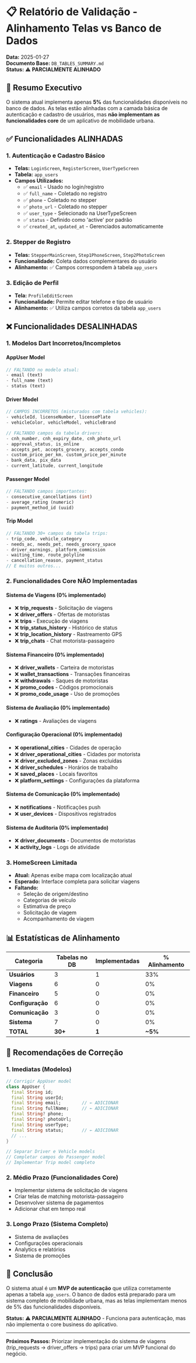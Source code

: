 # 📋 Relatório de Validação - Alinhamento Telas vs Banco de Dados

**Data:** 2025-01-27  
**Documento Base:** `DB_TABLES_SUMMARY.md`  
**Status:** ⚠️ **PARCIALMENTE ALINHADO**

## 🎯 Resumo Executivo

O sistema atual implementa apenas **5%** das funcionalidades disponíveis no banco de dados. As telas estão alinhadas com a camada básica de autenticação e cadastro de usuários, mas **não implementam as funcionalidades core** de um aplicativo de mobilidade urbana.

## ✅ Funcionalidades ALINHADAS

### 1. Autenticação e Cadastro Básico
- **Telas:** `LoginScreen`, `RegisterScreen`, `UserTypeScreen`
- **Tabela:** `app_users`
- **Campos Utilizados:**
  - ✅ `email` - Usado no login/registro
  - ✅ `full_name` - Coletado no registro
  - ✅ `phone` - Coletado no stepper
  - ✅ `photo_url` - Coletado no stepper
  - ✅ `user_type` - Selecionado na UserTypeScreen
  - ✅ `status` - Definido como 'active' por padrão
  - ✅ `created_at`, `updated_at` - Gerenciados automaticamente

### 2. Stepper de Registro
- **Telas:** `StepperMainScreen`, `Step1PhoneScreen`, `Step2PhotoScreen`
- **Funcionalidade:** Coleta dados complementares do usuário
- **Alinhamento:** ✅ Campos correspondem à tabela `app_users`

### 3. Edição de Perfil
- **Tela:** `ProfileEditScreen`
- **Funcionalidade:** Permite editar telefone e tipo de usuário
- **Alinhamento:** ✅ Utiliza campos corretos da tabela `app_users`

## ❌ Funcionalidades DESALINHADAS

### 1. Modelos Dart Incorretos/Incompletos

#### AppUser Model
```dart
// FALTANDO no modelo atual:
- email (text)
- full_name (text) 
- status (text)
```

#### Driver Model
```dart
// CAMPOS INCORRETOS (misturados com tabela vehicles):
- vehicleId, licenseNumber, licensePlate
- vehicleColor, vehicleModel, vehicleBrand

// FALTANDO campos da tabela drivers:
- cnh_number, cnh_expiry_date, cnh_photo_url
- approval_status, is_online
- accepts_pet, accepts_grocery, accepts_condo
- custom_price_per_km, custom_price_per_minute
- bank_data, pix_data
- current_latitude, current_longitude
```

#### Passenger Model
```dart
// FALTANDO campos importantes:
- consecutive_cancellations (int)
- average_rating (numeric)
- payment_method_id (uuid)
```

#### Trip Model
```dart
// FALTANDO 30+ campos da tabela trips:
- trip_code, vehicle_category
- needs_ac, needs_pet, needs_grocery_space
- driver_earnings, platform_commission
- waiting_time, route_polyline
- cancellation_reason, payment_status
// E muitos outros...
```

### 2. Funcionalidades Core NÃO Implementadas

#### Sistema de Viagens (0% implementado)
- ❌ **trip_requests** - Solicitação de viagens
- ❌ **driver_offers** - Ofertas de motoristas
- ❌ **trips** - Execução de viagens
- ❌ **trip_status_history** - Histórico de status
- ❌ **trip_location_history** - Rastreamento GPS
- ❌ **trip_chats** - Chat motorista-passageiro

#### Sistema Financeiro (0% implementado)
- ❌ **driver_wallets** - Carteira de motoristas
- ❌ **wallet_transactions** - Transações financeiras
- ❌ **withdrawals** - Saques de motoristas
- ❌ **promo_codes** - Códigos promocionais
- ❌ **promo_code_usage** - Uso de promoções

#### Sistema de Avaliação (0% implementado)
- ❌ **ratings** - Avaliações de viagens

#### Configuração Operacional (0% implementado)
- ❌ **operational_cities** - Cidades de operação
- ❌ **driver_operational_cities** - Cidades por motorista
- ❌ **driver_excluded_zones** - Zonas excluídas
- ❌ **driver_schedules** - Horários de trabalho
- ❌ **saved_places** - Locais favoritos
- ❌ **platform_settings** - Configurações da plataforma

#### Sistema de Comunicação (0% implementado)
- ❌ **notifications** - Notificações push
- ❌ **user_devices** - Dispositivos registrados

#### Sistema de Auditoria (0% implementado)
- ❌ **driver_documents** - Documentos de motoristas
- ❌ **activity_logs** - Logs de atividade

### 3. HomeScreen Limitada
- **Atual:** Apenas exibe mapa com localização atual
- **Esperado:** Interface completa para solicitar viagens
- **Faltando:** 
  - Seleção de origem/destino
  - Categorias de veículo
  - Estimativa de preço
  - Solicitação de viagem
  - Acompanhamento de viagem

## 📊 Estatísticas de Alinhamento

| Categoria | Tabelas no DB | Implementadas | % Alinhamento |
|-----------|---------------|---------------|--------------|
| **Usuários** | 3 | 1 | 33% |
| **Viagens** | 6 | 0 | 0% |
| **Financeiro** | 5 | 0 | 0% |
| **Configuração** | 6 | 0 | 0% |
| **Comunicação** | 3 | 0 | 0% |
| **Sistema** | 7 | 0 | 0% |
| **TOTAL** | **30+** | **1** | **~5%** |

## 🔧 Recomendações de Correção

### 1. Imediatas (Modelos)
```dart
// Corrigir AppUser model
class AppUser {
  final String id;
  final String userId;
  final String email;        // ← ADICIONAR
  final String fullName;     // ← ADICIONAR
  final String? phone;
  final String? photoUrl;
  final String userType;
  final String status;       // ← ADICIONAR
  // ...
}

// Separar Driver e Vehicle models
// Completar campos do Passenger model
// Implementar Trip model completo
```

### 2. Médio Prazo (Funcionalidades Core)
- Implementar sistema de solicitação de viagens
- Criar telas de matching motorista-passageiro
- Desenvolver sistema de pagamentos
- Adicionar chat em tempo real

### 3. Longo Prazo (Sistema Completo)
- Sistema de avaliações
- Configurações operacionais
- Analytics e relatórios
- Sistema de promoções

## 🎯 Conclusão

O sistema atual é um **MVP de autenticação** que utiliza corretamente apenas a tabela `app_users`. O banco de dados está preparado para um sistema completo de mobilidade urbana, mas as telas implementam menos de 5% das funcionalidades disponíveis.

**Status:** ⚠️ **PARCIALMENTE ALINHADO** - Funciona para autenticação, mas não implementa o core business do aplicativo.

---

**Próximos Passos:** Priorizar implementação do sistema de viagens (trip_requests → driver_offers → trips) para criar um MVP funcional do negócio.